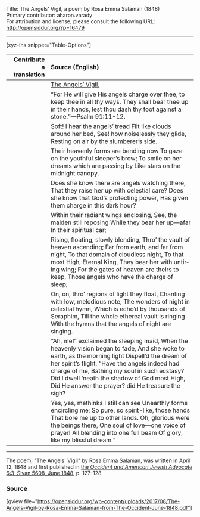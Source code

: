<html>
<head></head>
<body>
Title: The Angels’ Vigil, a poem by Rosa Emma Salaman (1848)<br />
Primary contributor: aharon.varady<br />
For attribution and license, please consult the following URL: <a href="http://opensiddur.org/?p=16479">http://opensiddur.org/?p=16479</a>
<p />
<hr />

[xyz-ihs snippet="Table-Options"]<table style="margin-left: auto; margin-right: auto;" class="draggable">
<thead><tr><th id="x" style="text-align: right;">Contribute a translation</th><th style="text-align: left;">Source (English)</th></tr></thead>
<tbody>
<tr><td style="vertical-align:top;">
<div class="liturgy" lang="he">

</span></div></td>
 
<td style="vertical-align:top;">
<div class="english" lang="en">
<u>The Angels’ Vigil.</u>
</div></td></tr>


<tr><td style="vertical-align:top;">
<div class="liturgy" lang="he">

</span></div></td>
 
<td style="vertical-align:top;">
<div class="english" lang="en">
“For He will give His angels charge over thee, to keep thee in all thy ways. They shall bear thee up in their hands, lest thou dash thy foot against a stone.”—Psalm 91:11-12.
</div></td></tr>


<tr><td style="vertical-align:top;">
<div class="liturgy" lang="he">

</span></div></td>
 
<td style="vertical-align:top;">
<div class="english" lang="en">
Soft! I hear the angels’ tread
Flit like clouds around her bed,
See! how noiselessly they glide,
Resting on air by the slumberer’s side.
</div></td></tr>


<tr><td style="vertical-align:top;">
<div class="liturgy" lang="he">

</span></div></td>
 
<td style="vertical-align:top;">
<div class="english" lang="en">
Their heavenly forms are bending now
To gaze on the youthful sleeper’s brow;
To smile on her dreams which are passing by
Like stars on the midnight canopy.
</div></td></tr>


<tr><td style="vertical-align:top;">
<div class="liturgy" lang="he">

</span></div></td>
 
<td style="vertical-align:top;">
<div class="english" lang="en">
Does she know there are angels watching there,
That they raise her up with celestial care?
Does she know that God’s protecting power,
Has given them charge in this dark hour?
</div></td></tr>


<tr><td style="vertical-align:top;">
<div class="liturgy" lang="he">

</span></div></td>
 
<td style="vertical-align:top;">
<div class="english" lang="en">
Within their radiant wings enclosing,
See, the maiden still reposing
While they bear her up—afar
In their spiritual car;
</div></td></tr>


<tr><td style="vertical-align:top;">
<div class="liturgy" lang="he">

</span></div></td>
 
<td style="vertical-align:top;">
<div class="english" lang="en">
Rising, floating, slowly blending,
Thro’ the vault of heaven ascending;
Far from earth, and far from night,
To that domain of cloudless night,
To that most High, Eternal King,
They bear her with untiring wing;
For the gates of heaven are theirs to keep,
Those angels who have the charge of sleep;
</div></td></tr>


<tr><td style="vertical-align:top;">
<div class="liturgy" lang="he">

</span></div></td>
 
<td style="vertical-align:top;">
<div class="english" lang="en">
On, on, thro’ regions of light they float,
Chanting with low, melodious note,
The wonders of night in celestial hymn,
Which is echo’d by thousands of Seraphim,
Till the whole ethereal vault is ringing
With the hymns that the angels of night are singing.
</div></td></tr>


<tr><td style="vertical-align:top;">
<div class="liturgy" lang="he">

</span></div></td>
 
<td style="vertical-align:top;">
<div class="english" lang="en">
“Ah, me!” exclaimed the sleeping maid,
When the heavenly vision began to fade,
And she woke to earth, as the morning light
Dispell’d the dream of her spirit’s flight,
“Have the angels indeed had charge of me,
Bathing my soul in such ecstasy?
Did I dwell ‘neath the shadow of God most High,
Did He answer the prayer? did He treasure the sigh?
</div></td></tr>


<tr><td style="vertical-align:top;">
<div class="liturgy" lang="he">

</span></div></td>
 
<td style="vertical-align:top;">
<div class="english" lang="en">
Yes, yes, methinks I still can see
Unearthly forms encircling me;
So pure, so spirit-like, those hands
That bore me up to other lands.
Oh, glorious were the beings there,
One soul of love—one voice of prayer!
All blending into one full beam
Of glory, like my blissful dream.”
</div></td></tr>
</tbody></table>

<hr />

The poem, "The Angels' Vigil" by Rosa Emma Salaman, was written in April 12, 1848 and first published in <a href="http://web.nli.org.il/sites/JPress/English/Pages/The-Occident-and-American-Jewish-Advocate.aspx">the <em>Occident and American Jewish Advocate</em> 6:3, Sivan 5608, June 1848</a>, p. 127-128.

<h3>Source</h3>

[gview file="https://opensiddur.org/wp-content/uploads/2017/08/The-Angels-Vigil-by-Rosa-Emma-Salaman-from-The-Occident-June-1848.pdf"]
</body>
</html>
